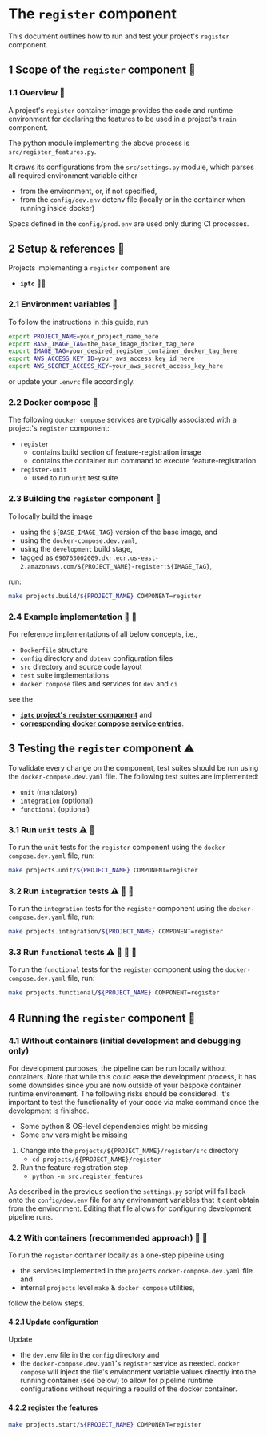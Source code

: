 # The `register` component

This document outlines how to run and test your project's `register` component.

## 1 Scope of the `register` component :mag_right:

### 1.1 Overview :mount_fuji:

A project's `register` container image provides the code and runtime environment for declaring the features to be used in a project's `train` component.

The python module implementing the above process is `src/register_features.py`.

It draws its configurations from the `src/settings.py` module, which parses all required
environment variable either

- from the environment, or, if not specified,
- from the `config/dev.env` dotenv file (locally or in the container when running inside docker)

Specs defined in the `config/prod.env` are used only during CI processes.

## 2 Setup & references :wrench:

Projects implementing a `register` component are
- **`iptc`** :key::memo:

### 2.1 Environment variables :deciduous_tree:

To follow the instructions in this guide, run

```bash
export PROJECT_NAME=your_project_name_here
export BASE_IMAGE_TAG=the_base_image_docker_tag_here
export IMAGE_TAG=your_desired_register_container_docker_tag_here
export AWS_ACCESS_KEY_ID=your_aws_access_key_id_here
export AWS_SECRET_ACCESS_KEY=your_aws_secret_access_key_here
```

or update your `.envrc` file accordingly.

### 2.2 Docker compose :whale:

The following `docker compose` services are typically associated with a project's `register` component:
- `register`
   - contains build section of feature-registration image
   - contains the container run command to execute feature-registration
- `register-unit`
   - used to run `unit` test suite

### 2.3 Building the `register` component :construction:

To locally build the image
- using the `${BASE_IMAGE_TAG}` version of the base image, and
- using the `docker-compose.dev.yaml`,
- using the `development` build stage,
- tagged as `690763002009.dkr.ecr.us-east-2.amazonaws.com/${PROJECT_NAME}-register:${IMAGE_TAG}`,

run:

```bash
make projects.build/${PROJECT_NAME} COMPONENT=register
```

### 2.4 Example implementation :nut_and_bolt: :eyes:

For reference implementations of all below concepts, i.e.,
- `Dockerfile` structure
- `config` directory and `dotenv` configuration files
- `src` directory and source code layout
- `test` suite implementations
- `docker compose` files and services for `dev` and `ci`

see the
- [**`iptc` project's `register` component**](../iptc/register) and
- [**corresponding docker compose service entries**](../iptc/register/docker-compose.dev.yaml).

## 3 Testing the `register` component :warning:

To validate every change on the component, test suites should be run using the `docker-compose.dev.yaml` file.
The following test suites are implemented:

- `unit` (mandatory)
- `integration` (optional)
- `functional` (optional)

### 3.1 Run `unit` tests :warning: :nut_and_bolt:

To run the `unit` tests for the `register` component using the `docker-compose.dev.yaml` file, run:

```bash
make projects.unit/${PROJECT_NAME} COMPONENT=register
```

### 3.2 Run `integration` tests :warning: :nut_and_bolt: :nut_and_bolt:

To run the `integration` tests for the `register` component using the `docker-compose.dev.yaml` file, run:

```bash
make projects.integration/${PROJECT_NAME} COMPONENT=register
```

### 3.3 Run `functional` tests :warning: :nut_and_bolt: :nut_and_bolt: :nut_and_bolt:

To run the `functional` tests for the `register` component using the `docker-compose.dev.yaml` file,  run:

```bash
make projects.functional/${PROJECT_NAME} COMPONENT=register
```


## 4 Running the `register` component :rocket:

### 4.1 Without containers (initial development and debugging only)

For development purposes, the pipeline can be run locally without containers. Note that while this
could ease the development process, it has some downsides since you are now outside of your bespoke
container runtime environment. The following risks should be considered. It's important to test
the functionality of your code via make command once the development is finished.

- Some python & OS-level dependencies might be missing
- Some env vars might be missing

1. Change into the `projects/${PROJECT_NAME}/register/src` directory
   - `cd projects/${PROJECT_NAME}/register`
2. Run the feature-registration step
   - `python -m src.register_features`

As described in the previous section the `settings.py` script will fall back onto the
`config/dev.env` file for any environment variables that it cant obtain from the environment.
Editing that file allows for configuring development pipeline runs.

### 4.2 With containers (recommended approach) :rocket: :whale:

To run the `register` container locally as a one-step pipeline using
- the services implemented in the `projects` `docker-compose.dev.yaml` file and
- internal `projects` level `make` & `docker compose` utilities,

follow the below steps.

#### 4.2.1 Update configuration

Update
- the `dev.env` file in the `config` directory and
- the `docker-compose.dev.yaml`'s `register` service
 as needed. `docker compose` will inject the file's environment variable values directly into the
 running container (see below) to allow for pipeline runtime configurations without requiring a
 rebuild of the docker container.

#### 4.2.2 register the features

```bash
make projects.start/${PROJECT_NAME} COMPONENT=register
```
